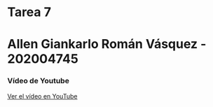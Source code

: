 # **Tarea 7**

# **Allen Giankarlo Román Vásquez - 202004745**

### **Vídeo de Youtube**

[Ver el vídeo en YouTube](https://youtu.be/ZvCL48cZy68)

